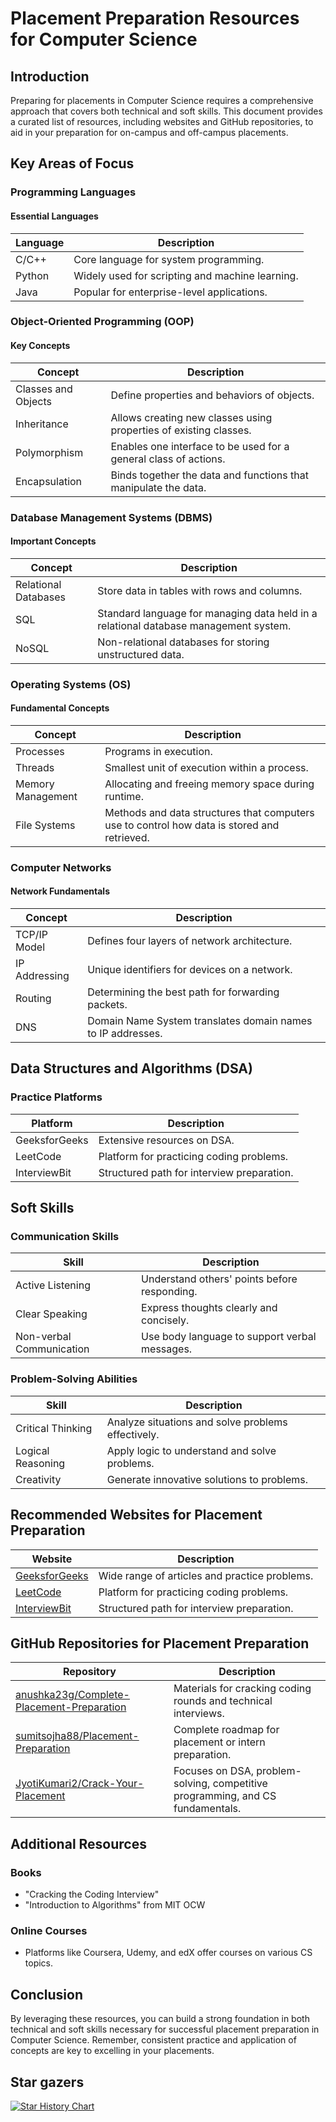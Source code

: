 # Placement Preparation Resources for Computer Science

## Introduction

Preparing for placements in Computer Science requires a comprehensive approach that covers both technical and soft skills. This document provides a curated list of resources, including websites and GitHub repositories, to aid in your preparation for on-campus and off-campus placements.

## Key Areas of Focus

### Programming Languages

#### Essential Languages

| Language | Description                                     |
| -------- | ----------------------------------------------- |
| C/C++    | Core language for system programming.           |
| Python   | Widely used for scripting and machine learning. |
| Java     | Popular for enterprise-level applications.      |

### Object-Oriented Programming (OOP)

#### Key Concepts

| Concept             | Description                                                       |
| ------------------- | ----------------------------------------------------------------- |
| Classes and Objects | Define properties and behaviors of objects.                       |
| Inheritance         | Allows creating new classes using properties of existing classes. |
| Polymorphism        | Enables one interface to be used for a general class of actions.  |
| Encapsulation       | Binds together the data and functions that manipulate the data.   |

### Database Management Systems (DBMS)

#### Important Concepts

| Concept              | Description                                                                          |
| -------------------- | ------------------------------------------------------------------------------------ |
| Relational Databases | Store data in tables with rows and columns.                                          |
| SQL                  | Standard language for managing data held in a relational database management system. |
| NoSQL                | Non-relational databases for storing unstructured data.                              |

### Operating Systems (OS)

#### Fundamental Concepts

| Concept           | Description                                                                                 |
| ----------------- | ------------------------------------------------------------------------------------------- |
| Processes         | Programs in execution.                                                                      |
| Threads           | Smallest unit of execution within a process.                                                |
| Memory Management | Allocating and freeing memory space during runtime.                                         |
| File Systems      | Methods and data structures that computers use to control how data is stored and retrieved. |

### Computer Networks

#### Network Fundamentals

| Concept       | Description                                                 |
| ------------- | ----------------------------------------------------------- |
| TCP/IP Model  | Defines four layers of network architecture.                |
| IP Addressing | Unique identifiers for devices on a network.                |
| Routing       | Determining the best path for forwarding packets.           |
| DNS           | Domain Name System translates domain names to IP addresses. |

## Data Structures and Algorithms (DSA)

### Practice Platforms

| Platform      | Description                                |
| ------------- | ------------------------------------------ |
| GeeksforGeeks | Extensive resources on DSA.                |
| LeetCode      | Platform for practicing coding problems.   |
| InterviewBit  | Structured path for interview preparation. |

## Soft Skills

### Communication Skills

| Skill                    | Description                                   |
| ------------------------ | --------------------------------------------- |
| Active Listening         | Understand others' points before responding.  |
| Clear Speaking           | Express thoughts clearly and concisely.       |
| Non-verbal Communication | Use body language to support verbal messages. |

### Problem-Solving Abilities

| Skill             | Description                                        |
| ----------------- | -------------------------------------------------- |
| Critical Thinking | Analyze situations and solve problems effectively. |
| Logical Reasoning | Apply logic to understand and solve problems.      |
| Creativity        | Generate innovative solutions to problems.         |

## Recommended Websites for Placement Preparation

| Website                                         | Description                                   |
| ----------------------------------------------- | --------------------------------------------- |
| [GeeksforGeeks](https://www.geeksforgeeks.org/) | Wide range of articles and practice problems. |
| [LeetCode](https://leetcode.com/)               | Platform for practicing coding problems.      |
| [InterviewBit](https://www.interviewbit.com/)   | Structured path for interview preparation.    |

## GitHub Repositories for Placement Preparation

| Repository                                                                                                | Description                                                                    |
| --------------------------------------------------------------------------------------------------------- | ------------------------------------------------------------------------------ |
| [anushka23g/Complete-Placement-Preparation](https://github.com/anushka23g/Complete-Placement-Preparation) | Materials for cracking coding rounds and technical interviews.                 |
| [sumitsojha88/Placement-Preparation](https://github.com/sumitsojha88/Placement-Preparation)               | Complete roadmap for placement or intern preparation.                          |
| [JyotiKumari2/Crack-Your-Placement](https://github.com/JyotiKumari2/Crack-Your-Placement)                 | Focuses on DSA, problem-solving, competitive programming, and CS fundamentals. |

## Additional Resources

### Books

- "Cracking the Coding Interview"
- "Introduction to Algorithms" from MIT OCW

### Online Courses

- Platforms like Coursera, Udemy, and edX offer courses on various CS topics.

## Conclusion

By leveraging these resources, you can build a strong foundation in both technical and soft skills necessary for successful placement preparation in Computer Science. Remember, consistent practice and application of concepts are key to excelling in your placements.

## Star gazers

[![Star History Chart](https://api.star-history.com/svg?repos=codingclubrvce/Placement_Prep&type=Date)](https://star-history.com/#codingclubrvce/Placement_Prep&Date)
